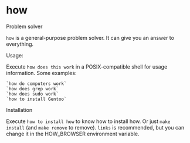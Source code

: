 # how
Problem solver

`how` is a general-purpose problem solver. It can give you an answer to everything.

Usage:

  Execute `how does this work` in a POSIX-compatible shell for usage information.
  Some examples:
  
    `how do computers work`
    `how does grep work`
    `how does sudo work`
    `how to install Gentoo`
  
Installation

  Execute `how to install how` to know how to install how. Or just `make install` (and `make remove` to remove).
  `links` is recommended, but you can change it in the HOW_BROWSER environment variable.
